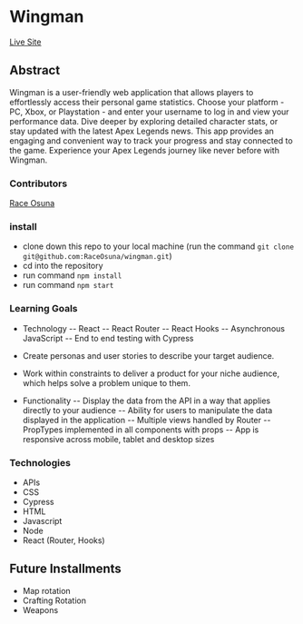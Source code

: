 # Wingman

[Live Site](https://wingman-five.vercel.app/)

## Abstract

Wingman is a user-friendly web application that allows players to effortlessly access their personal game statistics. Choose your platform - PC, Xbox, or Playstation - and enter your username to log in and view your performance data. Dive deeper by exploring detailed character stats, or stay updated with the latest Apex Legends news. This app provides an engaging and convenient way to track your progress and stay connected to the game. Experience your Apex Legends journey like never before with Wingman.

### Contributors

<p><a href="https://www.linkedin.com/in/race-osuna-17a827267/">Race Osuna</a>

### install

- clone down this repo to your local machine (run the command `git clone git@github.com:RaceOsuna/wingman.git`)
- cd into the repository
- run command `npm install`
- run command `npm start`

### Learning Goals

- Technology
  -- React
  -- React Router
  -- React Hooks
  -- Asynchronous JavaScript
  -- End to end testing with Cypress

- Create personas and user stories to describe your target audience.

- Work within constraints to deliver a product for your niche audience, which helps solve a problem unique to them.

- Functionality
  -- Display the data from the API in a way that applies directly to your audience
  -- Ability for users to manipulate the data displayed in the application
  -- Multiple views handled by Router
  -- PropTypes implemented in all components with props
  -- App is responsive across mobile, tablet and desktop sizes


### Technologies

- APIs
- CSS
- Cypress
- HTML
- Javascript
- Node
- React (Router, Hooks)

## Future Installments

- Map rotation
- Crafting Rotation
- Weapons
